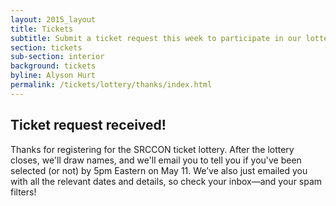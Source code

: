 ```yaml
---
layout: 2015_layout
title: Tickets
subtitle: Submit a ticket request this week to participate in our lottery for SRCCON 2016 tickets.
section: tickets
sub-section: interior
background: tickets
byline: Alyson Hurt
permalink: /tickets/lottery/thanks/index.html
---
```

## Ticket request received!

Thanks for registering for the SRCCON ticket lottery. After the lottery closes, we'll draw names, and we'll email you to tell you if you've been selected (or not) by 5pm Eastern on May 11. We’ve also just emailed you with all the relevant dates and details, so check your inbox—and your spam filters!
